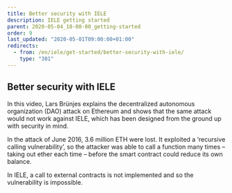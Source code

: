 ```yaml
---
title: Better security with IELE
description: IELE getting started
parent: 2020-05-04_10-00-00_getting-started
order: 9
last_updated: "2020-05-01T09:00:00+01:00"
redirects:
  - from: /en/iele/get-started/better-security-with-iele/
    type: "301"
---
```

## Better security with IELE

<!-- embed youtube/jz5gu4keU9U -->

In this video, Lars Brünjes explains the decentralized autonomous organization (DAO) attack on Ethereum and shows that the same attack would not work against IELE, which has been designed from the ground up with security in mind.

In the attack of June 2016, 3.6 million ETH were lost. It exploited a ‘recursive calling vulnerability’, so the attacker was able to call a function many times – taking out ether each time – before the smart contract could reduce its own balance.

In IELE, a call to external contracts is not implemented and so the vulnerability is impossible.
